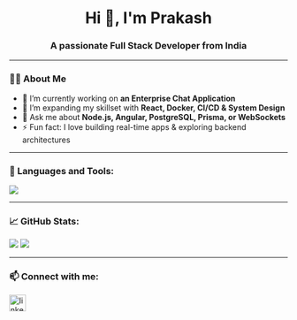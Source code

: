 <h1 align="center">Hi 👋, I'm Prakash</h1>
<h3 align="center">A passionate Full Stack Developer from India</h3>

---

### 👨‍💻 About Me
- 🔭 I’m currently working on **an Enterprise Chat Application**
- 🌱 I’m expanding my skillset with **React, Docker, CI/CD & System Design**
- 💬 Ask me about **Node.js, Angular, PostgreSQL, Prisma, or WebSockets**
- ⚡ Fun fact: I love building real-time apps & exploring backend architectures

---

### 🚀 Languages and Tools:
<p align="left">
  <img src="https://skillicons.dev/icons?i=ts,js,nodejs,express,postgres,react,angular,tailwind,prisma,docker,git,github,vscode" />
</p>

---

### 📈 GitHub Stats:
<p align="left">
  <img src="https://github-readme-stats.vercel.app/api?username=mrprakash-2001&show_icons=true&theme=radical" />
  <img src="https://github-readme-stats.vercel.app/api/top-langs/?username=mrprakash-2001&layout=compact&theme=radical" />
</p>

---

### 📫 Connect with me:
<p align="left">
  <a href="https://linkedin.com/in/your-linkedin" target="blank"><img align="center" src="https://cdn-icons-png.flaticon.com/512/174/174857.png" alt="linkedin" height="30" width="30" /></a>
</p>
